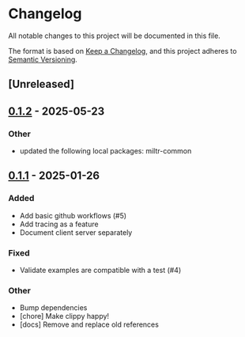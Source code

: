 # Changelog

All notable changes to this project will be documented in this file.

The format is based on [Keep a Changelog](https://keepachangelog.com/en/1.0.0/),
and this project adheres to [Semantic Versioning](https://semver.org/spec/v2.0.0.html).

## [Unreleased]

## [0.1.2](https://github.com/girstenbrei/miltr/compare/miltr-server-v0.1.1...miltr-server-v0.1.2) - 2025-05-23

### Other

- updated the following local packages: miltr-common

## [0.1.1](https://github.com/girstenbrei/miltr/compare/miltr-server-v0.1.0...miltr-server-v0.1.1) - 2025-01-26

### Added

- Add basic github workflows (#5)
- Add tracing as a feature
- Document client server separately

### Fixed

- Validate examples are compatible with a test (#4)

### Other

- Bump dependencies
- [chore] Make clippy happy!
- [docs] Remove and replace old references
